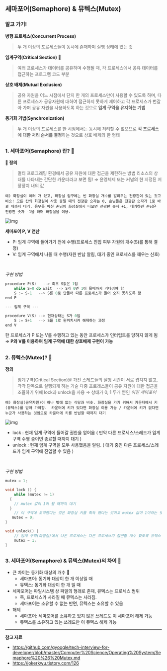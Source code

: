 ## 세마포어(Semaphore) & 뮤텍스(Mutex)
### 알고 가기! 
**병행 프로세스(Concurrent Process)**
> 두 개 이상의 포르세스들이 동시에 존재하며 실행 상태에 있는 것

**임계구역(Critical Section)** 🌟
> 여러 프로세스가 데이터를 공유하며 수행될 때, 각 프로세스에서 공유 데이터를 접근하는 프로그램 코드 부분

**상호 배제(Mutual Exclusion)**
> 공유 자원을 어느 시점에서 단지 한 개의 프로세스만이 사용할 수 있도록 하며, 다른 프로세스가 공유자원에 대하여 접근하지 못하게 제어하고 각 프로세스가 번갈아 가며 공유 자원을 사용하도록 하는 것으로 **임계 구역을 유지하는 기법**

**동기화 기법(Synchronization)**
> 두 개 이상의 프로세스를 한 시점에서는 동시에 처리할 수 없으므로 **각 프로세스에 대한 처리 순서를 결정**하는 것으로 상호 배제의 한 형태

##

### 1. 세마포어(Semaphore) 란? 🌟
**🌟 정의**
> 멀티 프로그래밍 환경에서 공유 자원에 대한 접근을 제한하는 방법
> 리소스의 상태를 나타내는 간단한 카운터라고 보면 됨!  ⇒ 윤영체제 또는 커널의 한 지정된 저장장치 내의 값

`예) 화장실이 여러 개 있고, 화장실 입구에는 빈 화장실 개수를 알려주는 전광판이 있는 것고 비슷!
모든 칸의 화장실이 사용 중일 때의 전광판 숫자는 0, 손님들은 전광판 숫자가 1로 바뀔 때까지 대기.
용무를 마친 손님이 화장실에서 나오면 전광판 숫자 +1, 대기하던 손님은 전광판 숫자 -1을 하며 화장실을 이용.`

![img](https://t1.daumcdn.net/cfile/tistory/99F46C3359E0A53A09)
<br>


**세마포어 P, V 연산**
- P: 임계 구역에 들어가기 전에 수행(프로세스 진입 여부 자원의 개수(S)를 통해 결정)
- V: 임계 구역에서 나올 때 수행(자원 반납 알림, 대기 중인 프로세스를 깨우는 신호)
<br>


*구현 방법*
```c
procedure P(S)   --> 최초 S값은 1임
    while S=0 do wait  --> S가 0면 1이 될때까지 기다려야 함
    S := S-1   --> S를 0로 만들어 다른 프로세스가 들어 오지 못하도록 함
end P

--- 임계 구역 ---

procedure V(S) --> 현재상태는 S가 0임
    S := S+1   --> S를 1로 원위치시켜 해제하는 과정
end V
```
한 프로세스가 P 또는 V를 수행하고 있는 동안 프로세스가 인터럽트를 당하지 않게 됨 ⇒ **P와 V를 이용하여 임계 구역에 대한 상호배제 구현이 가능**

##

### 2. 뮤텍스(Mutex)? 🌟
**정의**
> 임계구역(Critical Section)을 가진 스레드들의 실행 시간이 서로 겹치지 않고, 각각 단독으로 실행되게 하는 기술
> 다중 프로레스들이 공유 자원에 대한 접근을 조율하기 위해 lock과 unlock을 사용 ⇒ 상태가 0, 1 두개 뿐인 *이진 세마포어*

`예) 화장실(공유자원)이 하나 밖에 없는 식당과 비슷. 화장실을 가기 위해서 카운터에서 키(뮤텍스)를 받아 가야함. 
카운터에 키가 있다면 화장실 이용 가능 / 카운터에 키가 없다면 누군가 사용하는 것임으로 카운터에 키를 반납할 때까지 대기`

![img](https://blog.kakaocdn.net/dn/zhK18/btqt0az0Ula/LYv41yy8D5AqFK3ZSEc5vK/img.png)

* lock : 현재 임계 구역에 들어갈 권한을 얻어옴 ( 만약 다른 프로세스/스레드가 임계 구역 수행 중이면 종료할 때까지 대기 )
* unlock : 현재 임계 구역을 모두 사용했음을 알림. ( 대기 중인 다른 프로세스/스레드가 임계 구역에 진입할 수 있음 )

<br>

*구현 방법*
```c
mutex = 1;

void lock () {
	while (mutex != 1) 
  {
    // mutex 값이 1이 될 때까지 대기
  }
    // 이 구역에 도착했다는 것은 화장실 키를 획득 했다는 것이고 mutex 값이 1이라는 뜻. 이제 뮤텍스 값을 0으로 만들어 다른 프로세스(혹은 쓰레드)의 접근을 제한.
   mutex = 0;
}

void unlock() {
	// 임계 구역(화장실)에서 나온 프로세스는 다른 프로세스가 접근할 개수 있도록 뮤텍스 값을 1으로 만들어 락을 해제.
	mutex = 1;
}
```

##

### 3. 세마포어(Semaphore) & 뮤텍스(Mutex)의 차이 🌟
* 큰 차이는 동기화 대상의 개수 🌟
	* 세마포어: 동기화 대상이 한 개 이상일 때
	* 뮤텍스: 동기화 대상이 한 개 일 때
* 세마포어는 파일시스템 상 파일의 형래로 존재, 뮤텍스는 프로세스 범위
	* 즉, 프로세스가 사라질 때 뮤텍스는 사라짐.
	* 세마포어는 소유할 수 없는 반면, 뮤텍스는 소유할 수 있음
* 해제
	* 세마포어: 세마포어를 소유하고 있지 않은 쓰레드도 이 세마포어 해제 가능
	* 뮤텍스를 소유하고 있는 쓰레드만 이 뮤텍스 해제 가능

---

**참고 자료**
* https://github.com/gyoogle/tech-interview-for-developer/blob/master/Computer%20Science/Operating%20System/Semaphore%20%26%20Mutex.md
* https://jokerkwu.tistory.com/126
